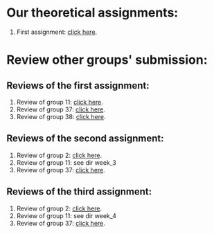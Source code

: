 # Our theoretical assignments:
  1. First assignment: [click here](https://docs.google.com/document/d/1wfQoETwvlQEOlmImN7frlZ_cyrmefeJ3kGPvyCAOYMU/edit?usp=sharing).
# Review other groups' submission:
## Reviews of the first assignment:
  1. Review of group 11: [click here](https://docs.google.com/document/d/1hcpxc2AsfBZar40M7laWvFZJX5jcQfovioAXZVKinrU/edit?usp=sharing).
  2. Review of group 37: [click here](https://docs.google.com/document/d/1zavPsYhRTxLldvB2dgnKQT_ywEHMgTMvbyESneLcljM/edit?usp=sharing).
  3. Review of group 38: [click here](https://docs.google.com/document/d/1a9bsWSi7Qy33a6DCVC2_LL5p61VcFs5Muu4eKRDkhPQ/edit?usp=sharing).

## Reviews of the second assignment:
  1. Review of group 2: [click here](https://docs.google.com/document/d/1RjxWsUGs02PP-j-zGCPaEbqeGBmDA3iteIK5HQW0VyY/edit?usp=sharing).
  2. Review of group 11: see dir week_3
  3. Review of group 37: [click here](https://docs.google.com/document/d/1v0-ryJjDaCnshPvOW3zBNbuS3IGU6s0JXfMsB4ldk_E/edit?usp=sharing). 
  
## Reviews of the third assignment:
  1. Review of group 2: [click here](https://docs.google.com/document/d/1FmDLIR24mq33ygAky9nPnle9griezKaa4sDSNjt2dJo/edit).
  2. Review of group 11: see dir week_4
  3. Review of group 37: [click here](https://docs.google.com/document/d/1vQgELNHbtXBUutr7J96W6vTSQb6YXnvUGq6LROjwOIk/edit?usp=sharing).
  
